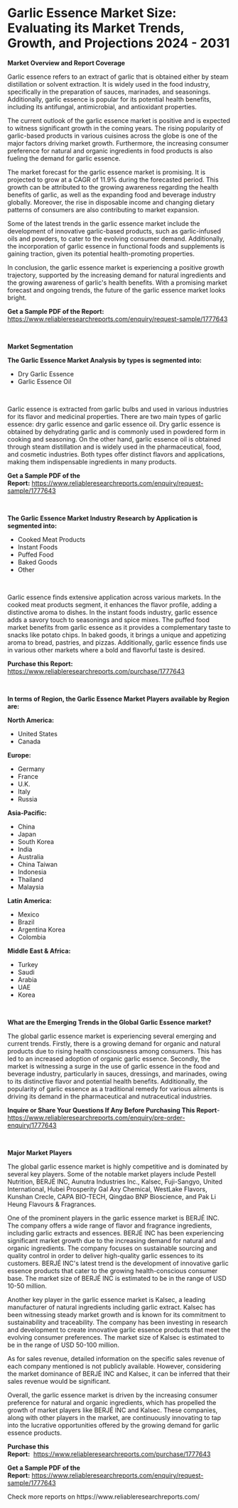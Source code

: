 <p><h1>Garlic Essence Market Size: Evaluating its Market Trends, Growth, and Projections 2024 - 2031</h1></p><p><strong>Market Overview and Report Coverage</strong></p>
<p><p>Garlic essence refers to an extract of garlic that is obtained either by steam distillation or solvent extraction. It is widely used in the food industry, specifically in the preparation of sauces, marinades, and seasonings. Additionally, garlic essence is popular for its potential health benefits, including its antifungal, antimicrobial, and antioxidant properties.</p><p>The current outlook of the garlic essence market is positive and is expected to witness significant growth in the coming years. The rising popularity of garlic-based products in various cuisines across the globe is one of the major factors driving market growth. Furthermore, the increasing consumer preference for natural and organic ingredients in food products is also fueling the demand for garlic essence.</p><p>The market forecast for the garlic essence market is promising. It is projected to grow at a CAGR of 11.9% during the forecasted period. This growth can be attributed to the growing awareness regarding the health benefits of garlic, as well as the expanding food and beverage industry globally. Moreover, the rise in disposable income and changing dietary patterns of consumers are also contributing to market expansion.</p><p>Some of the latest trends in the garlic essence market include the development of innovative garlic-based products, such as garlic-infused oils and powders, to cater to the evolving consumer demand. Additionally, the incorporation of garlic essence in functional foods and supplements is gaining traction, given its potential health-promoting properties.</p><p>In conclusion, the garlic essence market is experiencing a positive growth trajectory, supported by the increasing demand for natural ingredients and the growing awareness of garlic's health benefits. With a promising market forecast and ongoing trends, the future of the garlic essence market looks bright.</p></p>
<p><strong>Get a Sample PDF of the Report:</strong> <a href="https://www.reliableresearchreports.com/enquiry/request-sample/1777643">https://www.reliableresearchreports.com/enquiry/request-sample/1777643</a></p>
<p>&nbsp;</p>
<p><strong>Market Segmentation</strong></p>
<p><strong>The Garlic Essence Market Analysis by types is segmented into:</strong></p>
<p><ul><li>Dry Garlic Essence</li><li>Garlic Essence Oil</li></ul></p>
<p>&nbsp;</p>
<p><p>Garlic essence is extracted from garlic bulbs and used in various industries for its flavor and medicinal properties. There are two main types of garlic essence: dry garlic essence and garlic essence oil. Dry garlic essence is obtained by dehydrating garlic and is commonly used in powdered form in cooking and seasoning. On the other hand, garlic essence oil is obtained through steam distillation and is widely used in the pharmaceutical, food, and cosmetic industries. Both types offer distinct flavors and applications, making them indispensable ingredients in many products.</p></p>
<p><strong>Get a Sample PDF of the Report:</strong>&nbsp;<a href="https://www.reliableresearchreports.com/enquiry/request-sample/1777643">https://www.reliableresearchreports.com/enquiry/request-sample/1777643</a></p>
<p>&nbsp;</p>
<p><strong>The Garlic Essence Market Industry Research by Application is segmented into:</strong></p>
<p><ul><li>Cooked Meat Products</li><li>Instant Foods</li><li>Puffed Food</li><li>Baked Goods</li><li>Other</li></ul></p>
<p>&nbsp;</p>
<p><p>Garlic essence finds extensive application across various markets. In the cooked meat products segment, it enhances the flavor profile, adding a distinctive aroma to dishes. In the instant foods industry, garlic essence adds a savory touch to seasonings and spice mixes. The puffed food market benefits from garlic essence as it provides a complementary taste to snacks like potato chips. In baked goods, it brings a unique and appetizing aroma to bread, pastries, and pizzas. Additionally, garlic essence finds use in various other markets where a bold and flavorful taste is desired.</p></p>
<p><strong>Purchase this Report:</strong>&nbsp; <a href="https://www.reliableresearchreports.com/purchase/1777643">https://www.reliableresearchreports.com/purchase/1777643</a></p>
<p>&nbsp;</p>
<p><strong>In terms of Region, the Garlic Essence Market Players available by Region are:</strong></p>
<p>
    <p> <strong> North America: </strong>
        <ul>
            <li>United States</li>
            <li>Canada</li>
        </ul>
        </p> 
    <p> <strong> Europe: </strong>
        <ul>
            <li>Germany</li>
            <li>France</li>
            <li>U.K.</li>
            <li>Italy</li>
            <li>Russia</li>
        </ul>
        </p> 
    <p> <strong> Asia-Pacific: </strong>
        <ul>
            <li>China</li>
            <li>Japan</li>
            <li>South Korea</li>
            <li>India</li>
            <li>Australia</li>
            <li>China Taiwan</li>
            <li>Indonesia</li>
            <li>Thailand</li>
            <li>Malaysia</li>
        </ul>
        </p> 
    <p> <strong> Latin America: </strong>
        <ul>
            <li>Mexico</li>
            <li>Brazil</li>
            <li>Argentina Korea</li>
            <li>Colombia</li>
        </ul>
        </p> 
    <p> <strong> Middle East & Africa: </strong>
        <ul>
            <li>Turkey</li>
            <li>Saudi</li>
            <li>Arabia</li>
            <li>UAE</li>
            <li>Korea</li>
        </ul>
    </p>
    </p>
<p>&nbsp;</p>
<p><strong>What are the Emerging Trends in the Global Garlic Essence market?</strong></p>
<p><p>The global garlic essence market is experiencing several emerging and current trends. Firstly, there is a growing demand for organic and natural products due to rising health consciousness among consumers. This has led to an increased adoption of organic garlic essence. Secondly, the market is witnessing a surge in the use of garlic essence in the food and beverage industry, particularly in sauces, dressings, and marinades, owing to its distinctive flavor and potential health benefits. Additionally, the popularity of garlic essence as a traditional remedy for various ailments is driving its demand in the pharmaceutical and nutraceutical industries.</p></p>
<p><strong>Inquire or Share Your Questions If Any Before Purchasing This Report</strong>- <a href="https://www.reliableresearchreports.com/enquiry/pre-order-enquiry/1777643">https://www.reliableresearchreports.com/enquiry/pre-order-enquiry/1777643</a></p>
<p>&nbsp;</p>
<p><strong>Major Market Players</strong></p>
<p><p>The global garlic essence market is highly competitive and is dominated by several key players. Some of the notable market players include Pestell Nutrition, BERJÉ INC, Aunutra Industries Inc., Kalsec, Fuji-Sangyo, United International, Hubei Prosperity Gal Axy Chemical, WestLake Flavors, Kunshan Crecle, CAPA BIO-TECH, Qingdao BNP Bioscience, and Pak Li Heung Flavours & Fragrances.</p><p>One of the prominent players in the garlic essence market is BERJÉ INC. The company offers a wide range of flavor and fragrance ingredients, including garlic extracts and essences. BERJÉ INC has been experiencing significant market growth due to the increasing demand for natural and organic ingredients. The company focuses on sustainable sourcing and quality control in order to deliver high-quality garlic essences to its customers. BERJÉ INC's latest trend is the development of innovative garlic essence products that cater to the growing health-conscious consumer base. The market size of BERJÉ INC is estimated to be in the range of USD 10-50 million.</p><p>Another key player in the garlic essence market is Kalsec, a leading manufacturer of natural ingredients including garlic extract. Kalsec has been witnessing steady market growth and is known for its commitment to sustainability and traceability. The company has been investing in research and development to create innovative garlic essence products that meet the evolving consumer preferences. The market size of Kalsec is estimated to be in the range of USD 50-100 million.</p><p>As for sales revenue, detailed information on the specific sales revenue of each company mentioned is not publicly available. However, considering the market dominance of BERJÉ INC and Kalsec, it can be inferred that their sales revenue would be significant.</p><p>Overall, the garlic essence market is driven by the increasing consumer preference for natural and organic ingredients, which has propelled the growth of market players like BERJÉ INC and Kalsec. These companies, along with other players in the market, are continuously innovating to tap into the lucrative opportunities offered by the growing demand for garlic essence products.</p></p>
<p><strong>Purchase this Report:</strong>&nbsp;&nbsp;<a href="https://www.reliableresearchreports.com/purchase/1777643">https://www.reliableresearchreports.com/purchase/1777643</a></p>
<p></p>
<p><strong>Get a Sample PDF of the Report:</strong>&nbsp;<a href="https://www.reliableresearchreports.com/enquiry/request-sample/1777643">https://www.reliableresearchreports.com/enquiry/request-sample/1777643</a></p>
<p>Check more reports on https://www.reliableresearchreports.com/</p>